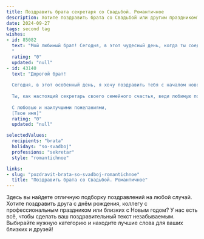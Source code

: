 ```yaml
---
title: Поздравить брата секретаря со Свадьбой. Романтичное
description: Хотите поздравить брата со Свадьбой или другим праздником? Наш ИИ создаст незабываемое поздравление, а вы обязательно выделитесь среди других.  
date: 2024-09-27
tags: second tag
wishes:
- id: 85082
  text: "Мой любимый брат! Сегодня, в этот чудесный день, когда ты соединяешь свою судьбу с любимой, я хочу пожелать вам океана любви, безбрежного счастья и нежности, которая будет согревать ваши сердца долгие годы. Пусть ваша семейная жизнь будет похожа на красивую, захватывающую книгу, каждую страницу которой вы будете наполнять радостью и взаимным уважением.  Пусть секретарская точность и организованность помогут вам строить крепкий и процветающий семейный союз! Горечь расставаний пусть навсегда останется позади, а впереди вас ждут только счастливые моменты, наполненные  взаимопониманием и любовью!  Будьте счастливы!
  "
  rating: "0"
  updated: "null"
- id: 43140
  text: "Дорогой брат!
  
  Сегодня, в этот особенный день, я хочу поздравить тебя с началом новой жизни — с вашей свадьбой! Пусть каждый миг, проведенный вместе с твоей половинкой, будет наполнен нежностью и счастьем.
  
  Ты, как настоящий секретарь своего семейного счастья, веди любимую по жизни с любовью и заботой. Пусть ваш дом всегда будет полон тепла, а сердца — радости. Желаю вам вместе создавать яркие моменты, поддерживать друг друга в любых начинаниях и вместе мечтать!
  
  С любовью и наилучшими пожеланиями,
  [Твое имя]"
  rating: "0"
  updated: "null"

selectedValues:
  recipients: "brata"
  holidays: "so-svadboj"
  professions: "sekretar"
  style: "romantichnoe"

links:
- slug: "pozdravit-brata-so-svadboj-romantichnoe"
  title: "Поздравить брата со Свадьбой. Романтичное"
---
```


Здесь вы найдете отличную подборку поздравлений на любой случай.
Хотите поздравить друга с днём рождения, коллегу с профессиональным праздником или близких с Новым годом? У нас есть всё, чтобы сделать ваш поздравительный текст незабываемым. Выбирайте нужную категорию и находите лучшие слова для ваших близких и друзей!
